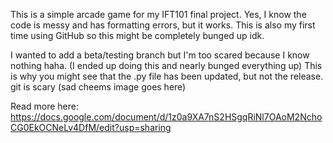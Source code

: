 This is a simple arcade game for my IFT101 final project. Yes, I know the code is messy and has formatting errors, but it works. This is also my first time using GitHub so this might be completely bunged up idk.

I wanted to add a beta/testing branch but I'm too scared because I know nothing haha. (I ended up doing this and nearly bunged everything up)
This is why you might see that the .py file has been updated, but not the release.
git is scary (sad cheems image goes here)

Read more here:
https://docs.google.com/document/d/1z0a9XA7nS2HSgqRiNl7OAoM2NchoCG0EkOCNeLv4DfM/edit?usp=sharing
